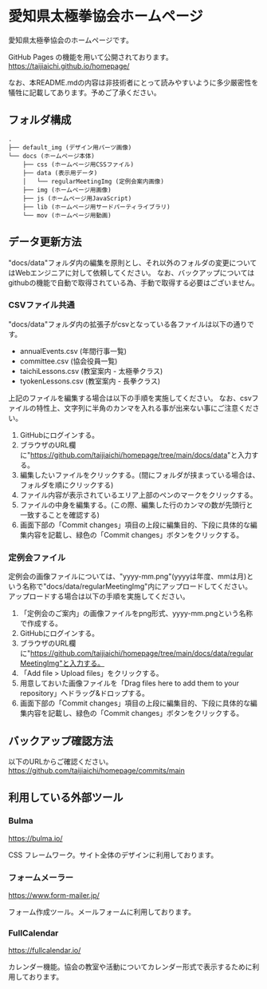 # 愛知県太極拳協会ホームページ

愛知県太極拳協会のホームページです。

GitHub Pages の機能を用いて公開されております。
<https://taijiaichi.github.io/homepage/>

なお、本README.mdの内容は非技術者にとって読みやすいように多少厳密性を犠牲に記載してあります。予めご了承ください。

## フォルダ構成

```text
.
├── default_img (デザイン用パーツ画像)
└── docs (ホームページ本体)
    ├── css (ホームページ用CSSファイル)
    ├── data (表示用データ)
    │   └── regularMeetingImg (定例会案内画像)
    ├── img (ホームページ用画像)
    ├── js (ホームページ用JavaScript)
    ├── lib (ホームページ用サードパーティライブラリ)
    └── mov (ホームページ用動画)
```

## データ更新方法

"docs/data"フォルダ内の編集を原則とし、それ以外のフォルダの変更についてはWebエンジニアに対して依頼してください。
なお、バックアップについてはgithubの機能で自動で取得されている為、手動で取得する必要はございません。

### CSVファイル共通

"docs/data"フォルダ内の拡張子がcsvとなっている各ファイルは以下の通りです。

+ annualEvents.csv (年間行事一覧)
+ committee.csv (協会役員一覧)
+ taichiLessons.csv (教室案内 - 太極拳クラス)
+ tyokenLessons.csv (教室案内 - 長拳クラス)

上記のファイルを編集する場合は以下の手順を実施してください。
なお、csvファイルの特性上、文字列に半角のカンマを入れる事が出来ない事にご注意ください。

1. GitHubにログインする。
1. ブラウザのURL欄に"<https://github.com/taijiaichi/homepage/tree/main/docs/data>"と入力する。
1. 編集したいファイルをクリックする。(間にフォルダが挟まっている場合は、フォルダを順にクリックする)
1. ファイル内容が表示されているエリア上部のペンのマークをクリックする。
1. ファイルの中身を編集する。(この際、編集した行のカンマの数が先頭行と一致することを確認する)
1. 画面下部の「Commit changes」項目の上段に編集目的、下段に具体的な編集内容を記載し、緑色の「Commit changes」ボタンをクリックする。

### 定例会ファイル

定例会の画像ファイルについては、"yyyy-mm.png"(yyyyは年度、mmは月)という名称で"docs/data/regularMeetingImg"内にアップロードしてください。
アップロードする場合は以下の手順を実施してください。

1. 「定例会のご案内」の画像ファイルをpng形式、yyyy-mm.pngという名称で作成する。
1. GitHubにログインする。
1. ブラウザのURL欄に"https://github.com/taijiaichi/homepage/tree/main/docs/data/regularMeetingImg"と入力する。
1. 「Add file > Upload files」をクリックする。
1. 用意しておいた画像ファイルを「Drag files here to add them to your repository」へドラッグ&ドロップする。
1. 画面下部の「Commit changes」項目の上段に編集目的、下段に具体的な編集内容を記載し、緑色の「Commit changes」ボタンをクリックする。

## バックアップ確認方法

以下のURLからご確認ください。
<https://github.com/taijiaichi/homepage/commits/main>

## 利用している外部ツール

### Bulma

<https://bulma.io/>

CSS フレームワーク。サイト全体のデザインに利用しております。

### フォームメーラー

<https://www.form-mailer.jp/>

フォーム作成ツール。メールフォームに利用しております。

### FullCalendar

<https://fullcalendar.io/>

カレンダー機能。協会の教室や活動についてカレンダー形式で表示するために利用しております。
